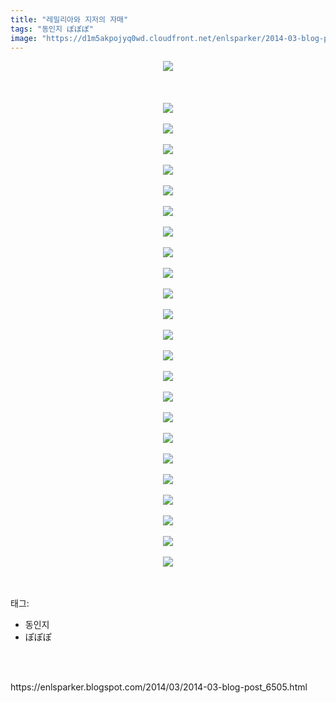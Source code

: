 ```yaml
---
title: "레밀리아와 지저의 자매"
tags: "동인지 ぽぽぽ"
image: "https://d1m5akpojyq0wd.cloudfront.net/enlsparker/2014-03-blog-post_6505/001.jpg"
---
```

<div class="article">
<div class="post-body entry-content" id="post-body-2340040140140886094" itemprop="description articleBody">
<div class="separator" style="clear: both; text-align: center;">
<img src="{{ site.imgserver6 }}/enlsparker/2014-03-blog-post_6505/001.jpg"/></div>
<br/>
<a name="more"></a><br/>
<br/>
<div class="separator" style="clear: both; text-align: center;">
<img src="{{ site.imgserver6 }}/enlsparker/2014-03-blog-post_6505/002.png"/></div>
<br/>
<div class="separator" style="clear: both; text-align: center;">
<img src="{{ site.imgserver6 }}/enlsparker/2014-03-blog-post_6505/003.jpg"/></div>
<br/>
<div class="separator" style="clear: both; text-align: center;">
<img src="{{ site.imgserver6 }}/enlsparker/2014-03-blog-post_6505/004.jpg"/></div>
<br/>
<div class="separator" style="clear: both; text-align: center;">
<img src="{{ site.imgserver6 }}/enlsparker/2014-03-blog-post_6505/005.jpg"/></div>
<br/>
<div class="separator" style="clear: both; text-align: center;">
<img src="{{ site.imgserver6 }}/enlsparker/2014-03-blog-post_6505/006.jpg"/></div>
<br/>
<div class="separator" style="clear: both; text-align: center;">
<img src="{{ site.imgserver6 }}/enlsparker/2014-03-blog-post_6505/007.jpg"/></div>
<br/>
<div class="separator" style="clear: both; text-align: center;">
<img src="{{ site.imgserver6 }}/enlsparker/2014-03-blog-post_6505/008.jpg"/></div>
<br/>
<div class="separator" style="clear: both; text-align: center;">
<img src="{{ site.imgserver6 }}/enlsparker/2014-03-blog-post_6505/009.jpg"/></div>
<br/>
<div class="separator" style="clear: both; text-align: center;">
<img src="{{ site.imgserver6 }}/enlsparker/2014-03-blog-post_6505/010.jpg"/></div>
<br/>
<div class="separator" style="clear: both; text-align: center;">
<img src="{{ site.imgserver6 }}/enlsparker/2014-03-blog-post_6505/011.jpg"/></div>
<br/>
<div class="separator" style="clear: both; text-align: center;">
<img src="{{ site.imgserver6 }}/enlsparker/2014-03-blog-post_6505/012.jpg"/></div>
<br/>
<div class="separator" style="clear: both; text-align: center;">
<img src="{{ site.imgserver6 }}/enlsparker/2014-03-blog-post_6505/013.jpg"/></div>
<br/>
<div class="separator" style="clear: both; text-align: center;">
<img src="{{ site.imgserver6 }}/enlsparker/2014-03-blog-post_6505/014.jpg"/></div>
<br/>
<div class="separator" style="clear: both; text-align: center;">
<img src="{{ site.imgserver6 }}/enlsparker/2014-03-blog-post_6505/015.jpg"/></div>
<br/>
<div class="separator" style="clear: both; text-align: center;">
<img src="{{ site.imgserver6 }}/enlsparker/2014-03-blog-post_6505/016.jpg"/></div>
<br/>
<div class="separator" style="clear: both; text-align: center;">
<img src="{{ site.imgserver6 }}/enlsparker/2014-03-blog-post_6505/017.jpg"/></div>
<br/>
<div class="separator" style="clear: both; text-align: center;">
<img src="{{ site.imgserver6 }}/enlsparker/2014-03-blog-post_6505/018.jpg"/></div>
<br/>
<div class="separator" style="clear: both; text-align: center;">
<img src="{{ site.imgserver6 }}/enlsparker/2014-03-blog-post_6505/019.jpg"/></div>
<br/>
<div class="separator" style="clear: both; text-align: center;">
<img src="{{ site.imgserver6 }}/enlsparker/2014-03-blog-post_6505/020.jpg"/></div>
<br/>
<div class="separator" style="clear: both; text-align: center;">
<img src="{{ site.imgserver6 }}/enlsparker/2014-03-blog-post_6505/021.jpg"/></div>
<br/>
<div class="separator" style="clear: both; text-align: center;">
<img src="{{ site.imgserver6 }}/enlsparker/2014-03-blog-post_6505/022.jpg"/></div>
<br/>
<div class="separator" style="clear: both; text-align: center;">
<img src="{{ site.imgserver6 }}/enlsparker/2014-03-blog-post_6505/023.png"/></div>
<br/>
<div class="separator" style="clear: both; text-align: center;">
<img src="{{ site.imgserver6 }}/enlsparker/2014-03-blog-post_6505/024.jpg"/></div>
<br/>
<div style="clear: both;"></div>
</div></div><br/>
<div class="tagTrail">
<p>태그: </p>
<ul>
<li>동인지</li>
<li>ぽぽぽ</li>
</ul>
</div><br/>

<br/>
<p id="refer">https://enlsparker.blogspot.com/2014/03/2014-03-blog-post_6505.html</p>
<br/>

